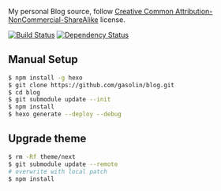 My personal Blog source, follow [Creative Common Attribution-NonCommercial-ShareAlike](https://creativecommons.org/licenses/by-nc-sa/4.0/) license.

[![Build Status](https://travis-ci.org/gasolin/blog.png)](https://travis-ci.org/gasolin/blog) [![Dependency Status](https://gemnasium.com/gasolin/blog.svg)](https://gemnasium.com/gasolin/blog)

## Manual Setup

```sh
$ npm install -g hexo
$ git clone https://github.com/gasolin/blog.git
$ cd blog
$ git submodule update --init
$ npm install
$ hexo generate --deploy --debug
```

## Upgrade theme

```sh
$ rm -Rf theme/next
$ git submodule update --remote
# overwrite with local patch
$ npm install
```
